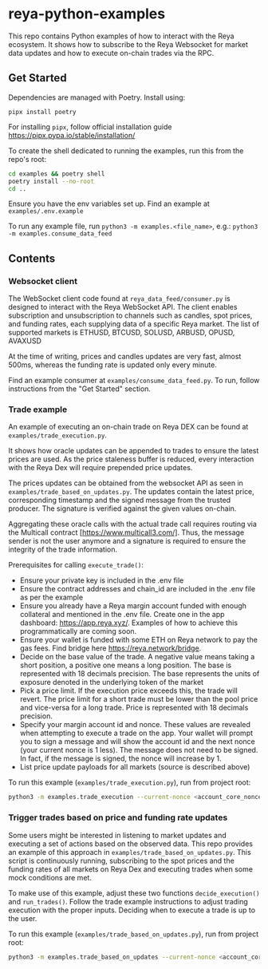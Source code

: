 # reya-python-examples
This repo contains Python examples of how to interact with the Reya ecosystem. It shows how to subscribe to the Reya Websocket for market data updates and how to execute on-chain trades via the RPC.

## Get Started

Dependencies are managed with Poetry. Install using: 

```pipx install poetry```


For installing `pipx`, follow official installation guide https://pipx.pypa.io/stable/installation/

To create the shell dedicated to running the examples, run this from the repo's root:
```bash
cd examples && poetry shell
poetry install --no-root
cd ..
```

Ensure you have the env variables set up. Find an example at `examples/.env.example`

To run any example file, run `python3 -m examples.<file_name>`, e.g.:
```python3 -m examples.consume_data_feed```

## Contents
### Websocket client
The WebSocket client code found at `reya_data_feed/consumer.py` is designed to interact with the Reya WebSocket API. The client enables subscription and unsubscription to channels such as candles, spot prices, and funding rates, each supplying data of a specific Reya market. The list of supported markets is ETHUSD, BTCUSD, SOLUSD, ARBUSD, OPUSD, AVAXUSD

At the time of writing, prices and candles updates are very fast, almost 500ms, whereas the funding rate is updated only every minute.

Find an example consumer at `examples/consume_data_feed.py`. To run, follow instructions from the "Get Started" section.

### Trade example
An example of executing an on-chain trade on Reya DEX can be found at `examples/trade_execution.py`.

It shows how oracle updates can be appended to trades to ensure the latest prices are used. As the price staleness buffer is reduced, every interaction with the Reya Dex will require prepended price updates. 

The prices updates can be obtained from the websocket API as seen in `examples/trade_based_on_updates.py`. The updates contain the latest price, corresponding timestamp and the signed message from the trusted producer. The signature is verified against the given values on-chain.

Aggregating these oracle calls with the actual trade call requires routing via the Multicall contract [https://www.multicall3.com/]. Thus, the message sender is not the user anymore and a signature is required to ensure the integrity of the trade information.

Prerequisites for calling `execute_trade()`:
- Ensure your private key is included in the .env file
- Ensure the contract addresses and chain_id are included in the .env file as per the example
- Ensure you already have a Reya margin account funded with enough collateral and mentioned in the .env file. Create one in the app dashboard: https://app.reya.xyz/. Examples of how to achieve this programmatically are coming soon.
- Ensure your wallet is funded with some ETH on Reya network to pay the gas fees. Find bridge here https://reya.network/bridge.
- Decide on the base value of the trade. A negative value means taking a short position, a positive one means a long position. The base is represented with 18 decimals precision. The base represents the units of exposure denoted in the underlying token of the market
- Pick a price limit. If the execution price exceeds this, the trade will revert. The price limit for a short trade must be lower than the pool price and vice-versa for a long trade. Price is represented with 18 decimals precision.
- Specify your margin account id and nonce. These values are revealed when attempting to execute a trade on the app. Your wallet will prompt you to sign a message and will show the account id and the next nonce (your current nonce is 1 less). The message does not need to be signed. In fact, if the message is signed, the nonce will increase by 1.
- List price update payloads for all markets (source is described above)

To run this example (`examples/trade_execution.py`), run from project root:

```bash
python3 -m examples.trade_execution --current-nonce <account_core_nonce>
```


### Trigger trades based on price and funding rate updates
Some users might be interested in listening to market updates and executing a set of actions based on the observed data. This repo provides an example of this approach in `examples/trade_based_on_updates.py`. This script is continuously running, subscribing to the spot prices and the funding rates of all markets on Reya Dex and executing trades when some mock conditions are met. 

To make use of this example, adjust these two functions `decide_execution()` and `run_trades()`.
Follow the trade example instructions to adjust trading execution with the proper inputs.
Deciding when to execute a trade is up to the user.

To run this example (`examples/trade_based_on_updates.py`), run from project root:

```bash
python3 -m examples.trade_based_on_updates --current-nonce <account_core_nonce>
```
